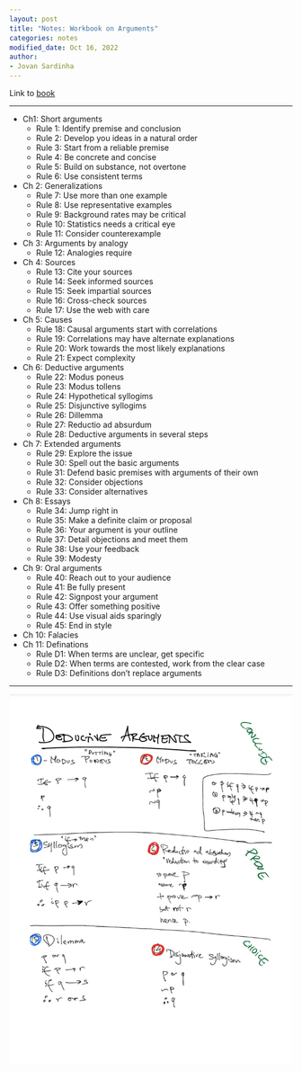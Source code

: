 ```yaml
---
layout: post
title: "Notes: Workbook on Arguments"
categories: notes
modified_date: Oct 16, 2022
author:
- Jovan Sardinha
---
```

Link to [book](https://www.amazon.com/Workbook-Arguments-Complete-Critical-Thinking/dp/162466833X)


---
* Ch1: Short arguments
  * Rule 1: Identify premise and conclusion
  * Rule 2: Develop you ideas in a natural order
  * Rule 3: Start from a reliable premise
  * Rule 4: Be concrete and concise
  * Rule 5: Build on substance, not overtone
  * Rule 6: Use consistent terms
* Ch 2: Generalizations
  * Rule 7: Use more than one example
  * Rule 8: Use representative examples
  * Rule 9: Background rates may be critical
  * Rule 10: Statistics needs a critical eye
  * Rule 11: Consider counterexample
* Ch 3: Arguments by analogy
  * Rule 12: Analogies require
* Ch 4: Sources
  * Rule 13: Cite your sources
  * Rule 14: Seek informed sources
  * Rule 15: Seek impartial sources
  * Rule 16: Cross-check sources
  * Rule 17: Use the web with care
* Ch 5: Causes
  * Rule 18: Causal arguments start with correlations
  * Rule 19: Correlations may have alternate explanations
  * Rule 20: Work towards the most likely explanations
  * Rule 21: Expect complexity
* Ch 6: Deductive arguments
  * Rule 22: Modus poneus
  * Rule 23: Modus tollens
  * Rule 24: Hypothetical syllogims
  * Rule 25: Disjunctive syllogims
  * Rule 26: Dillemma
  * Rule 27: Reductio ad absurdum
  * Rule 28: Deductive arguments in several steps
* Ch 7: Extended arguments
  * Rule 29: Explore the issue
  * Rule 30: Spell out the basic arguments
  * Rule 31: Defend basic premises with arguments of their own
  * Rule 32: Consider objections
  * Rule 33: Consider alternatives
* Ch 8: Essays
  * Rule 34: Jump right in
  * Rule 35: Make a definite claim or proposal
  * Rule 36: Your argument is your outline
  * Rule 37: Detail objections and meet them
  * Rule 38: Use your feedback
  * Rule 39: Modesty
* Ch 9: Oral arguments
  * Rule 40: Reach out to your audience
  * Rule 41: Be fully present
  * Rule 42: Signpost your argument
  * Rule 43: Offer something positive
  * Rule 44: Use visual aids sparingly
  * Rule 45: End in style
* Ch 10: Falacies
* Ch 11: Definations
  * Rule D1: When terms are unclear, get specific
  * Rule D2: When terms are contested, work from the clear case
  * Rule D3: Definitions don’t replace arguments

---
![](/assets/post_assets/arguments/deductive_arguments_notes.png)
